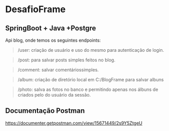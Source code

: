 # DesafioFrame
## SpringBoot + Java +Postgre

Api blog, onde temos os seguintes endpoints:

> /user: criação de usuário e uso do mesmo para autenticação de login.

> /post: para salvar posts simples feitos no blog.

> /comment: salvar comentáriossimples.

> /album: criação de diretório local em C:/BlogFrame para salvar albuns

> /photo: salva as fotos no banco e permitindo apenas nos álbuns de criados pelo do usuário da sessão.

## Documentação Postman
https://documenter.getpostman.com/view/15671449/2s9Y5ZtgeU



